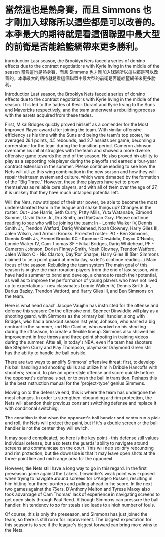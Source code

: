 #  當然這也是熱身賽，而且 Simmons 也才剛加入球隊所以這些都是可以改善的。本季最大的期待就是看這個聯盟中最大型的前衛是否能給籃網帶來更多勝利。

Introduction
Last season, the Brooklyn Nets faced a series of domino effects due to the contract negotiations with Kyrie Irving in the middle of the season 
  當然這也是熱身賽，而且 Simmons 也才剛加入球隊所以這些都是可以改善的。本季最大的期待就是看這個聯盟中最大型的前衛是否能給籃網帶來更多勝利。

Introduction
Last season, the Brooklyn Nets faced a series of domino effects due to the contract negotiations with Kyrie Irving in the middle of the season. This led to the trades of Kevin Durant and Kyrie Irving to the Suns and Mavericks respectively, and the team underwent a rebuilding process with the assets acquired from these trades.

First, Mikal Bridges quickly proved himself as a contender for the Most Improved Player award after joining the team. With similar offensive efficiency as his time with the Suns and being the team's top scorer, he averaged 26.1 points, 4.5 rebounds, and 2.7 assists per game, becoming a cornerstone for the team during the transition period. Cameron Johnson overcame his initial struggles with the team and showed a more diverse offensive game towards the end of the season. He also proved his ability to play as a supporting role player during the playoffs and earned a four-year contract extension in the summer. Please continue reading to see how the Nets will utilize this wing combination in the new season and how they will repair their team system and culture, which were damaged by the formation of the "Big Three." However, these three players have yet to prove themselves as reliable core players, and with all of them over the age of 27, it is unlikely that they have much untapped potential left.

Will the Nets, now stripped of their star power, be able to become the most underestimated team in the league and shake things up? Changes in the roster: Out - Joe Harris, Seth Curry, Patty Mills, Yuta Watanabe, Edmond Sumner, David Duke Jr., Dru Smith, and RaiQuan Gray. Please continue reading to see who will be joining the team: In - Lonnie Walker IV, Dennis Smith Jr., Trendon Watford, Dariq Whitehead, Noah Clowney, Harry Giles III, Jalen Wilson, and Armoni Brooks. Projected roster: PG - Ben Simmons, Dennis Smith Jr., Armoni Brooks SG - Spencer Dinwiddie, Royce O'Neale, Lonnie Walker IV, Cam Thomas SF - Mikal Bridges, Dariq Whitehead, PF - Cameron Johnson, Dorian Finney-Smith, Noah Clowney, Trendon Watford, Jalen Wilson C - Nic Claxton, Day'Ron Sharpe, Harry Giles III (Ben Simmons claimed to be a point guard at media day, so let's continue reading...) Main focus of the season: Rebuilding the team system The main goal of this season is to give the main rotation players from the end of last season, who have had a summer to bond and develop, a chance to reach their potential, as well as to improve the performance of young players who have not lived up to expectations - new classmates Lonnie Walker IV, Dennis Smith Jr., Darius Bazley, Trendon Watford, and Harry Giles III, and Ben Simmons on the team.

Here is what head coach Jacque Vaughn has instructed for the offense and defense this season: On the offensive end, Spencer Dinwiddie will play as a shooting guard, with Simmons as the primary ball handler, along with Bridges, who had a breakout season last year, Johnson, who earned a big contract in the summer, and Nic Claxton, who worked on his shooting during the offseason, to create a flexible lineup. Simmons also showed his improvement in free throws and three-point shooting in training videos during the summer. After all, in today's NBA, even if a team has shooters like Stephen Curry and Klay Thompson, playmaker Draymond Green still has the ability to handle the ball outside.

There are two ways to amplify Simmons' offensive threat: first, to develop his ball handling and shooting skills and utilize him in Dribble Handoffs with shooters; second, to play an open-style offense and score quickly before the opponent's defense is set, or to push the ball in transition. Perhaps this is the best instruction manual for the "project-type" genius Simmons.

Moving on to the defensive end, this is where the team has undergone the most changes. In order to strengthen rebounding and rim protection, the Nets will abandon their previous constant switching defense and replace it with conditional switching.

The condition is that when the opponent's ball handler and center run a pick and roll, the Nets will protect the paint, but if it's a double screen or the ball handler is not the center, they will switch.

It may sound complicated, so here is the key point - this defense still values individual defense, but also tests the guards' ability to navigate around screens and communicate on the court. This will help solidify rebounding and rim protection, but the downside is that it may leave open shots at the three-point line and mid-range area for the opponent.

However, the Nets still have a long way to go in this regard. In the first preseason game against the Lakers, Dinwiddie's weak point was exposed when trying to navigate around screens for D'Angelo Russell, resulting in him hitting four three-pointers and pulling ahead in the score. In the next two games against the 76ers, D'Anthony Melton and Tyrese Maxey also took advantage of Cam Thomas' lack of experience in navigating screens to get open shots through Paul Reed. Although Simmons can pressure the ball handler, his tendency to go for steals also leads to a high number of fouls.

Of course, this is only the preseason, and Simmons has just joined the team, so there is still room for improvement. The biggest expectation for this season is to see if the league's biggest forward can bring more wins to the Nets.